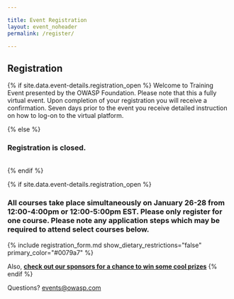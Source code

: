 ```yaml
---

title: Event Registration
layout: event_noheader
permalink: /register/

---
```


## Registration 
{% if site.data.event-details.registration_open %}
Welcome to Training Event presented by the OWASP Foundation. Please note that this a fully virtual event. Upon completion of your registration you will receive a confirmation. Seven days prior to the event you receive detailed instruction on how to log-on to the virtual platform. 

{% else %}
<br>
### Registration is closed.
<br>
{% endif %}

{% if site.data.event-details.registration_open %}
### **All courses take place simultaneously on January 26-28 from 12:00-4:00pm or 12:00-5:00pm EST. Please only register for one course. Please note any application steps which may be required to attend select courses below.**
 
{% include registration_form.md show_dietary_restrictions="false" primary_color="#0079a7" %}

Also, **[check out our sponsors for a chance to win some cool prizes](/sponsors/swag/)**
{% endif %}


Questions? [events@owasp.com](mailto:events@owasp.com?subject=Training%20Event%20Inquiry)
